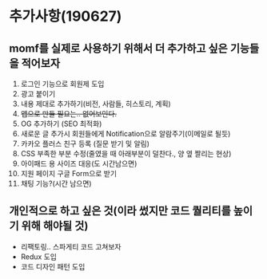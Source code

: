 # 추가사항(190627)

## momf를 실제로 사용하기 위해서 더 추가하고 싶은 기능들을 적어보자

1. 로그인 기능으로 회원제 도입
2. 광고 붙이기
3. 내용 제대로 추가하기(비전, 사람들, 히스토리, 계획)
4. ~~앱으로 만들 필요는.. 없어보인다.~~
5. OG 추가하기 (SEO 최적화)
6. 새로운 글 추가시 회원들에게 Notification으로 알람주기(이메일로 될듯)
7. 카카오 플러스 친구 등록 (질문 받기 및 알림)
8. CSS 부족한 부분 수정(줄였을 때 아래부분이 덜찬다., 양 옆 짤리는 현상)
9. 아이패드 용 사이즈 대응(도 시간남으면)
10. 지원 페이지 구글 Form으로 받기
11. 채팅 기능?(시간 남으면)

## 개인적으로 하고 싶은 것(이라 썼지만 코드 퀄리티를 높이기 위해 해야될 것)

- 리팩토링.. 스파게티 코드 고쳐보자
- Redux 도입
- 코드 디자인 패턴 도입
